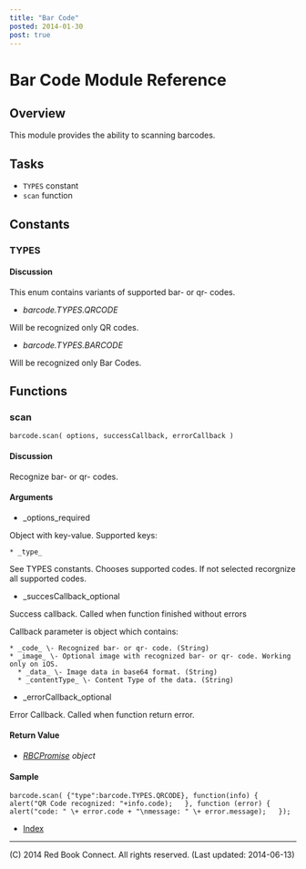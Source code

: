 ```yaml
---
title: "Bar Code"
posted: 2014-01-30
post: true
---
```


# Bar Code Module Reference

## Overview

This module provides the ability to scanning barcodes.

## Tasks

  * `TYPES` constant
  * `scan` function

## Constants

### TYPES

#### Discussion

This enum contains variants of supported bar- or qr- codes.

  * _barcode.TYPES.QRCODE_

Will be recognized only QR codes.

  * _barcode.TYPES.BARCODE_

Will be recognized only Bar Codes.

## Functions

### scan

`barcode.scan( options, successCallback, errorCallback )`

#### Discussion

Recognize bar- or qr- codes.

#### Arguments

  * _options_required

Object with key-value. Supported keys:

    * _type_

See TYPES constants. Chooses supported codes. If not selected recorgnize all
supported codes.

  * _succesCallback_optional

Success callback. Called when function finished without errors

Callback parameter is object which contains:

    * _code_ \- Recognized bar- or qr- code. (String)
    * _image_ \- Optional image with recognized bar- or qr- code. Working only on iOS. 
      * _data_ \- Image data in base64 format. (String)
      * _contentType_ \- Content Type of the data. (String)

  * _errorCallback_optional

Error Callback. Called when function return error.

#### Return Value

  * _[RBCPromise](kernel_promise.html) object_

#### Sample

`barcode.scan( {"type":barcode.TYPES.QRCODE}, function(info) {  
    alert("QR Code recognized: "+info.code);  
}, function (error) {  
    alert("code: " \+ error.code + "\nmessage: " \+ error.message);  
});`  

  * [Index](../index.html)

* * *

(C) 2014 Red Book Connect. All rights reserved. (Last updated: 2014-06-13)

